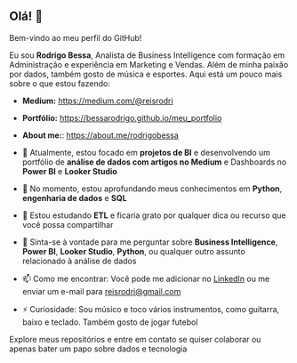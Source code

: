 ## Olá! 👋

Bem-vindo ao meu perfil do GitHub!

Eu sou **Rodrigo Bessa**, Analista de Business Intelligence com formação em Administração e experiência em Marketing e Vendas. Além de minha paixão por dados, também gosto de música e esportes. Aqui está um pouco mais sobre o que estou fazendo:

- **Medium:** https://medium.com/@reisrodri
- **Portfólio:** https://bessarodrigo.github.io/meu_portfolio
- **About me:**: https://about.me/rodrigobessa

- 🔭 Atualmente, estou focado em **projetos de BI** e desenvolvendo um portfólio de **análise de dados com artigos no Medium** e Dashboards no **Power BI** e **Looker Studio**

- 🌱 No momento, estou aprofundando meus conhecimentos em **Python**, **engenharia de dados** e **SQL**

- 🤔 Estou estudando **ETL** e ficaria grato por qualquer dica ou recurso que você possa compartilhar

- 💬 Sinta-se à vontade para me perguntar sobre **Business Intelligence**, **Power BI**, **Looker Studio**, **Python**, ou qualquer outro assunto relacionado à análise de dados

- 📫 Como me encontrar: Você pode me adicionar no [LinkedIn](https://www.linkedin.com/in/bessarodrigo) ou me enviar um e-mail para [reisrodri@gmail.com](mailto:reisrodri@gmail.com)

- ⚡ Curiosidade: Sou músico e toco vários instrumentos, como guitarra, baixo e teclado. Também gosto de jogar futebol

Explore meus repositórios e entre em contato se quiser colaborar ou apenas bater um papo sobre dados e tecnologia

